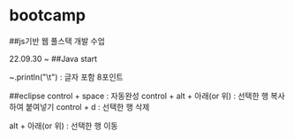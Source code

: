 # bootcamp
##js기반 웹 풀스택 개발 수업

22.09.30 ~ 
##Java start
  
~.println("\t") : 글자 포함 8포인트
  
##eclipse
control + space : 자동완성
control + alt + 아래(or 위) : 선택한 행 복사하여 붙여넣기
control + d : 선택한 행 삭제
  
alt + 아래(or 위) : 선택한 행 이동
  
